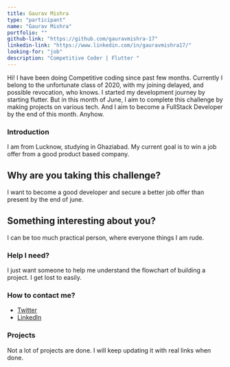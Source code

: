 ```yaml
---
title: Gaurav Mishra
type: "participant"
name: "Gaurav Mishra"
portfolio: ""
github-link: "https://github.com/gauravmishra-17"
linkedin-link: "https://www.linkedin.com/in/gauravmishra17/"
looking-for: "job"
description: "Competitive Coder | Flutter "
---
```


Hi! I have been doing Competitive coding since past few months. Currently I belong to the unfortunate class of 2020, with my joining delayed, and possible revocation, who knows. I started my development journey by starting flutter. But in this month of June, I aim to complete this challenge by making projects on various tech. And I aim to become a FullStack Developer by the end of this month. Anyhow.

### Introduction

I am from Lucknow, studying in Ghaziabad. My current goal is to win a job offer from a good product based company.

## Why are you taking this challenge?

I want to become a good developer and secure a better job offer than present by the end of june.

## Something interesting about you?

I can be too much practical person, where everyone things I am rude.

### Help I need?

I just want someone to help me understand the flowchart of building a project. I get lost to easily.

### How to contact me?

- [Twitter](https://twitter.com/gaurav_mishra__)
- [LinkedIn](https://www.linkedin.com/in/gauravmishra17/)

### Projects

Not a lot of projects are done. I will keep updating it with real links when done.
